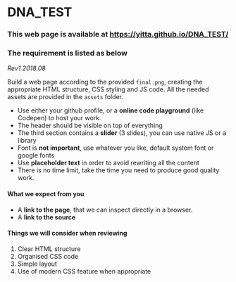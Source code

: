 # DNA_TEST

### This web page is available at https://yitta.github.io/DNA_TEST/

### The requirement is listed as below
*Rev1 2018.08*

Build a web page according to the provided `final.png`, creating the appropriate HTML structure, CSS styling and JS code. All the needed assets are provided in the `assets` folder.

* Use either your github profile, or a **online code playground** (like Codepen) to host your work.
* The header should be visible on top of everything
* The third section contains a **slider** (3 slides), you can use native JS or a library
* Font is **not important**, use whatever you like, default system font or google fonts
* Use **placeholder text** in order to avoid rewriting all the content
* There is no time limit, take the time you need to produce good quality work.

#### What we expect from you

* A **link to the page**, that we can inspect directly in a browser.
* A **link to the source**

#### Things we will consider when reviewing

1. Clear HTML structure
2. Organised CSS code
3. Simple layout
4. Use of modern CSS feature when appropriate